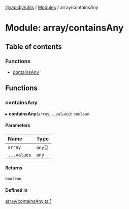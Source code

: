 [@rapidly/utils](../README.md) / [Modules](../modules.md) / array/containsAny

# Module: array/containsAny

## Table of contents

### Functions

- [containsAny](array_containsAny.md#containsany)

## Functions

### containsAny

▸ **containsAny**(`array`, ...`values`): `boolean`

#### Parameters

| Name | Type |
| :------ | :------ |
| `array` | `any`[] |
| `...values` | `any` |

#### Returns

`boolean`

#### Defined in

[array/containsAny.ts:1](https://github.com/canguser/rapidly-utils/blob/7d8bf42/main/array/containsAny.ts#L1)
